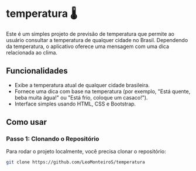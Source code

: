 # temperatura 🌡️

Este é um simples projeto de previsão de temperatura que permite ao usuário consultar a temperatura de qualquer cidade no Brasil. Dependendo da temperatura, o aplicativo oferece uma mensagem com uma dica relacionada ao clima.

## Funcionalidades

- Exibe a temperatura atual de qualquer cidade brasileira.
- Fornece uma dica com base na temperatura (por exemplo, "Está quente, beba muita água!" ou "Está frio, coloque um casaco!").
- Interface simples usando HTML, CSS e Bootstrap.

## Como usar

### Passo 1: Clonando o Repositório

Para rodar o projeto localmente, você precisa clonar o repositório:

```bash
git clone https://github.com/LeoMonteiroS/temperatura
```